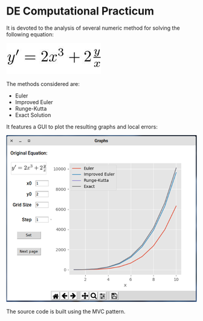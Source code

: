 # DE Computational Practicum

It is devoted to the analysis of several numeric method for solving the following equation:

![original_de](original_de.png)

The methods considered are:

* Euler
* Improved Euler
* Runge-Kutta
* Exact Solution

It features a GUI to plot the resulting graphs and local errors:

![screenshot](graphs.png)

The source code is built using the MVC pattern.
